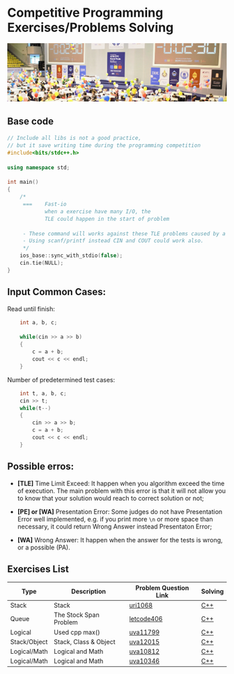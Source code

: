 # Competitive Programming Exercises/Problems Solving

![Image of many people in a programming competition, the image was found on google on mycplus website](../Assets/programming-competition.png)

## Base code

```cpp
// Include all libs is not a good practice,
// but it save writing time during the programming competition
#include<bits/stdc++.h>

using namespace std;

int main()
{
    /*
     ===    Fast-io
            when a exercise have many I/O, the
            TLE could happen in the start of problem

     - These command will works against these TLE problems caused by a bunch of I/O.
     - Using scanf/printf instead CIN and COUT could work also.
     */
    ios_base::sync_with_stdio(false);
    cin.tie(NULL);
}
```

## Input Common Cases:

Read until finish:

```cpp
    int a, b, c;

    while(cin >> a >> b)
    {
        c = a + b;
        cout << c << endl;
    }
```

Number of predetermined test cases:

```cpp
    int t, a, b, c;
    cin >> t;
    while(t--)
    {
        cin >> a >> b;
        c = a + b;
        cout << c << endl;
    }
```

## Possible erros:

- **[TLE]** Time Limit Exceed: It happen when you algorithm exceed the time of execution. The main problem with this error is that it will not allow you to know that your solution would reach to correct solution or not;

- **[PE] or [WA]** Presentation Error: Some judges do not have Presentation Error well implemented, e.g. if you print more `\n` or more space than necessary, it could return Wrong Answer instead Presentaton Error;

- **[WA]** Wrong Answer: It happen when the answer for the tests is wrong, or a possible (PA).

## Exercises List

| Type         | Description            | Problem Question Link                                                       | Solving                     |
| ------------ | ---------------------- | --------------------------------------------------------------------------- | --------------------------- |
| Stack        | Stack                  | [uri1068](https://www.beecrowd.com.br/judge/en/problems/view/1068)          | [C++](./uri1068/1068.cpp)   |
| Queue        | The Stock Span Problem | [letcode406](https://leetcode.com/problems/queue-reconstruction-by-height/) | [C++](./letcode406/406.cpp) |
| Logical      | Used cpp max()         | [uva11799](./uva11799/)                                                     | [C++](./uva11799/11799.cpp) |
| Stack/Object | Stack, Class & Object  | [uva12015](./uva12015/)                                                     | [C++](./uva12015/12015.cpp) |
| Logical/Math | Logical and Math       | [uva10812](./uva10812/)                                                     | [C++](./uva10812/10812.cpp) |
| Logical/Math | Logical and Math       | [uva10346](./uva10346/)                                                     | [C++](./uva10346/10346.cpp) |
